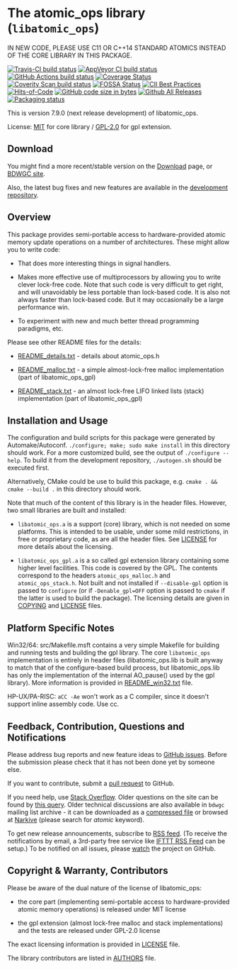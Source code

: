 # The atomic_ops library (`libatomic_ops`)

IN NEW CODE, PLEASE USE C11 OR C++14 STANDARD ATOMICS INSTEAD OF THE CORE
LIBRARY IN THIS PACKAGE.

[![Travis-CI build status](https://app.travis-ci.com/bdwgc/libatomic_ops.svg?branch=master)](https://app.travis-ci.com/github/bdwgc/libatomic_ops)
[![AppVeyor CI build status](https://ci.appveyor.com/api/projects/status/github/bdwgc/libatomic_ops?branch=master&svg=true)](https://ci.appveyor.com/project/bdwgc/libatomic-ops)
[![GitHub Actions build status](https://github.com/bdwgc/libatomic_ops/actions/workflows/cmake-build.yml/badge.svg?event=push)](https://github.com/bdwgc/libatomic_ops/actions?query=branch%3Amaster)
[![Coverage Status](https://coveralls.io/repos/github/bdwgc/libatomic_ops/badge.svg?branch=master)](https://coveralls.io/github/bdwgc/libatomic_ops?branch=master)
[![Coverity Scan build status](https://scan.coverity.com/projects/32089/badge.svg)](https://scan.coverity.com/projects/bdwgc-libatomic_ops)
[![FOSSA Status](https://app.fossa.com/api/projects/git%2Bgithub.com%2Fbdwgc%2Flibatomic_ops.svg?type=shield)](https://app.fossa.com/projects/git%2Bgithub.com%2Fbdwgc%2Flibatomic_ops/refs/branch/master?ref=badge_shield)
[![CII Best Practices](https://bestpractices.coreinfrastructure.org/projects/6333/badge)](https://bestpractices.coreinfrastructure.org/projects/6333)
[![Hits-of-Code](https://hitsofcode.com/github/bdwgc/libatomic_ops?branch=master)](https://hitsofcode.com/github/bdwgc/libatomic_ops/view)
[![GitHub code size in bytes](https://img.shields.io/github/languages/code-size/bdwgc/libatomic_ops)](https://shields.io/badges/git-hub-code-size-in-bytes)
[![Github All Releases](https://img.shields.io/github/downloads/bdwgc/libatomic_ops/total.svg)](https://shields.io/badges/git-hub-downloads-all-assets-all-releases)
[![Packaging status](https://repology.org/badge/tiny-repos/libatomic-ops.svg)](https://repology.org/project/libatomic-ops/versions)

This is version 7.9.0 (next release development) of libatomic_ops.

License: [MIT](LICENSE) for core library / [GPL-2.0](COPYING) for gpl
extension.


## Download

You might find a more recent/stable version on the
[Download](https://github.com/bdwgc/libatomic_ops/wiki/Download) page, or
[BDWGC site](http://www.hboehm.info/gc/).

Also, the latest bug fixes and new features are available in the
[development repository](https://github.com/bdwgc/libatomic_ops).


## Overview

This package provides semi-portable access to hardware-provided
atomic memory update operations on a number of architectures.  These might
allow you to write code:

* That does more interesting things in signal handlers.

* Makes more effective use of multiprocessors by allowing you to write
  clever lock-free code.  Note that such code is very difficult to get
  right, and will unavoidably be less portable than lock-based code.  It
  is also not always faster than lock-based code.  But it may occasionally
  be a large performance win.

* To experiment with new and much better thread programming paradigms, etc.

Please see other README files for the details:

* [README_details.txt](README_details.txt) - details about atomic_ops.h

* [README_malloc.txt](README_malloc.txt) - a simple almost-lock-free malloc
  implementation (part of libatomic_ops_gpl)

* [README_stack.txt](README_stack.txt) -  an almost lock-free LIFO linked
  lists (stack) implementation (part of libatomic_ops_gpl)


## Installation and Usage

The configuration and build scripts for this package were generated by
Automake/Autoconf.  `./configure; make; sudo make install` in this
directory should work.  For a more customized build, see the output of
`./configure --help`.  To build it from the development repository,
`./autogen.sh` should be executed first.

Alternatively, CMake could be use to build this package, e.g.
`cmake . && cmake --build .` in this directory should work.

Note that much of the content of this library is in the header files.
However, two small libraries are built and installed:

* `libatomic_ops.a` is a support (core) library, which is not needed on some
  platforms. This is intended to be usable, under some mild restrictions,
  in free or proprietary code, as are all the header files.
  See [LICENSE](LICENSE) for more details about the licensing.

* `libatomic_ops_gpl.a` is a so called gpl extension library containing some
  higher level facilities.  This code is covered by the GPL.  The contents
  correspond to the headers `atomic_ops_malloc.h` and `atomic_ops_stack.h`.
  Not built and not installed if `--disable-gpl` option is passed to
  `configure` (or if `-Denable_gpl=OFF` option is passed to `cmake` if the
  latter is used to build the package).  The licensing details are given in
  [COPYING](COPYING) and [LICENSE](LICENSE) files.


## Platform Specific Notes

Win32/64: src/Makefile.msft contains a very simple Makefile for building
and running tests and building the gpl library.  The core `libatomic_ops`
implementation is entirely in header files (libatomic_ops.lib is built anyway
to match that of the configure-based build process, but libatomic_ops.lib has
only the implementation of the internal AO_pause() used by the gpl library).
More information is provided in [README_win32.txt](README_win32.txt) file.

HP-UX/PA-RISC: `aCC -Ae` won't work as a C compiler, since it doesn't support
inline assembly code.  Use cc.


## Feedback, Contribution, Questions and Notifications

Please address bug reports and new feature ideas to
[GitHub issues](https://github.com/bdwgc/libatomic_ops/issues).  Before the
submission please check that it has not been done yet by someone else.

If you want to contribute, submit
a [pull request](https://github.com/bdwgc/libatomic_ops/pulls) to GitHub.

If you need help, use
[Stack Overflow](https://stackoverflow.com/questions/tagged/atomic-ops).
Older questions on the site can be found by
[this query](https://stackoverflow.com/search?q=atomic_ops).
Older technical discussions are also available in `bdwgc` mailing list
archive - it can be downloaded as a
[compressed file](https://github.com/bdwgc/bdwgc/files/1038163/bdwgc-mailing-list-archive-2017_04.tar.gz)
or browsed at [Narkive](http://bdwgc.opendylan.narkive.com) (please search
for _atomic_ keyword).

To get new release announcements, subscribe to
[RSS feed](https://github.com/bdwgc/libatomic_ops/releases.atom).
(To receive the notifications by email, a 3rd-party free service like
[IFTTT RSS Feed](https://ifttt.com/feed) can be setup.)
To be notified on all issues, please
[watch](https://github.com/bdwgc/libatomic_ops/watchers) the project on
GitHub.


## Copyright & Warranty, Contributors

Please be aware of the dual nature of the license of libatomic_ops:

* the core part (implementing semi-portable access to hardware-provided
  atomic memory operations) is released under MIT license

* the gpl extension (almost lock-free malloc and stack implementations) and
  the tests are released under GPL-2.0 license

The exact licensing information is provided in [LICENSE](LICENSE) file.

The library contributors are listed in [AUTHORS](AUTHORS) file.
